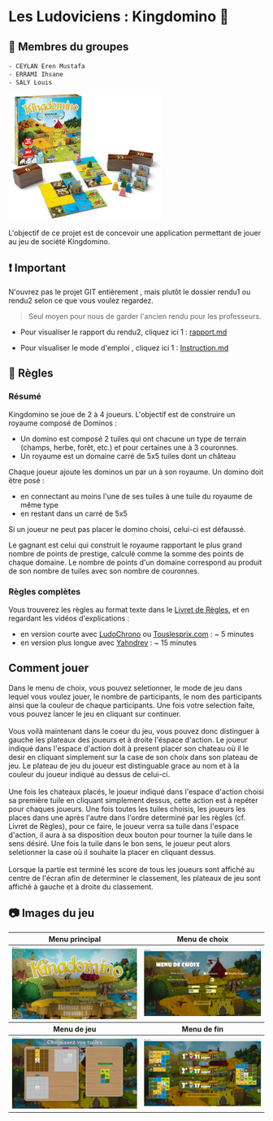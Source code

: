 # Les Ludoviciens : Kingdomino 👑

## **🤴 Membres du groupes**

    - CEYLAN Eren Mustafa
    - ERRAMI Ihsane
    - SALY Louis

![](rendu1/kingdomino/ressources/kingdomino_elements_small.jpg)

L'objectif de ce projet est de concevoir une application permettant de jouer au jeu de société Kingdomino.

## **❗ Important**
N'ouvrez pas le projet GIT entièrement , mais plutôt le dossier rendu1 ou rendu2 selon ce que vous voulez regardez.
> Seul moyen pour nous de garder l'ancien rendu pour les professeurs.

- Pour visualiser le rapport du rendu2, cliquez ici 1 : [rapport.md](rendu2/docs/rapport.md)

- Pour visualiser le mode d'emploi , cliquez ici 1 : [Instruction.md](rendu2/docs/Instruction.md)

## **📃 Règles**


### Résumé

Kingdomino se joue de 2 à 4 joueurs. L'objectif est de construire un royaume composé de Dominos :

- Un domino est composé 2 tuiles qui ont chacune un type de terrain (champs, herbe, forêt, etc.) et pour certaines une à 3 couronnes.
- Un royaume est un domaine carré de 5x5 tuiles dont un château

Chaque joueur ajoute les dominos un par un à son royaume. Un domino doit être posé :

- en connectant au moins l'une de ses tuiles à une tuile du royaume de même type
- en restant dans un carré de 5x5

Si un joueur ne peut pas placer le domino choisi, celui-ci est défaussé.

Le gagnant est celui qui construit le royaume rapportant le plus grand nombre de points de prestige, calculé comme la somme des points de chaque domaine. Le nombre de points d'un domaine correspond au produit de son nombre de tuiles avec son nombre de couronnes.

### Règles complètes

Vous trouverez les règles au format texte dans le [Livret de Règles](rendu1/docs/reglesKingdomino.pdf), et en regardant les vidéos d'explications :

- en version courte avec [LudoChrono](https://www.youtube.com/watch?v=jnM9yf65rpo) ou [Touslesprix.com](https://www.youtube.com/watch?v=MBPFPKehV44) : ~ 5 minutes
- en version plus longue avec [Yahndrev](https://www.youtube.com/watch?v=93VxIXxthFU) : ~ 15 minutes

## Comment jouer

Dans le menu de choix, vous pouvez seletionner, le mode de jeu dans lequel vous voulez jouer, le nombre de participants, le nom des participants ainsi que la couleur de chaque participants. Une fois votre selection faite, vous pouvez lancer le jeu en cliquant sur continuer. <br><br>
Vous voilà maintenant dans le coeur du jeu, vous pouvez donc distinguer à gauche les plateaux des joueurs et à droite l'éspace d'action. Le joueur indiqué dans l'espace d'action doit à present placer son chateau où il le desir en cliquant simplement sur la case de son choix dans son plateau de jeu. Le plateau de jeu du joueur est distinguable grace au nom et à la couleur du joueur indiqué au dessus de celui-ci.<br><br>
Une fois les chateaux placés, le joueur indiqué dans l'espace d'action choisi sa première tuile en cliquant simplement dessus, cette action est à repéter pour chaques joueurs. Une fois toutes les tuiles choisis, les joueurs les places dans une après l'autre dans l'ordre determiné par les règles (cf. Livret de Règles), pour ce faire, le joueur verra sa tuile dans l'espace d'action, il aura à sa disposition deux bouton pour tourner la tuile dans le sens désiré. Une fois la tuile dans le bon sens, le joueur peut alors seletionner la case où il souhaite la placer en cliquant dessus.<br><br>
Lorsque la partie est terminé les score de tous les joueurs sont affiché au centre de l'écran afin de determiner le classement, les plateaux de jeu sont affiché à gauche et à droite du classement.

## **📷 Images du jeu**

<table>
    <thead>
        <tr>
            <th>Menu principal</th>
            <th>Menu de choix</th>
        </tr>
    </thead>
    <tbody>
        <tr>
            <td><img target="_blank" alt="Menu principal" src="images/menu.png"/></td>
            <td><img target="_blank" alt="Menu de choix" src="images/choix.png"></td>
        </tr>
    </tbody>
     <thead>
        <tr>
            <th>Menu de jeu</th>
            <th>Menu de fin</th>
        </tr>
    </thead>
    <tbody>
        <tr>
            <td><img target="_blank" alt="Menu de jeu" src="images/jeu.png"></td>
            <td><img target="_blank" alt="Menu de fin" src="images/final.png"></td>
        </tr>
    </tbody>
</table>
